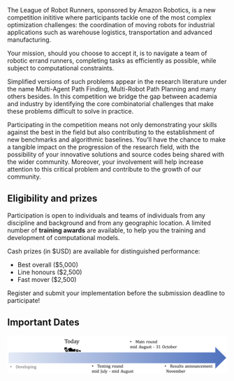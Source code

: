 The League of Robot Runners, sponsored by Amazon Robotics, is a new competition inititive where participants tackle one of the most complex optimization challenges: the coordination of moving robots for industrial applications such as warehouse logistics, transportation and advanced manufacturing.  

Your mission, should you choose to accept it, is to navigate a team of robotic errand runners, completing tasks as efficiently as possible, while subject to computational constraints. 

Simplified versions of such problems appear in the research literature under the name Multi-Agent Path Finding, Multi-Robot Path Planning and many others besides. In this competition we bridge the gap between academia and industry by identifying the core combinatorial challenges that make these problems difficult to solve in practice.

Participating in the competition means not only demonstrating your skills against the best in the field but also contributing to the establishment of new benchmarks and algorithmic baselines. You'll have the chance to make a tangible impact on the progression of the research field, with the possibility of your innovative solutions and source codes being shared with the wider community. Moreover, your involvement will help increase attention to this critical problem and contribute to the growth of our community. 


## Eligibility and prizes

Participation is open to individuals and teams of individuals from any discipline and background and from any geographic location. A limited number of **training awards** are available, to help you the training and development of computational models. 

Cash prizes (in $USD) are available for distinguished performance:

- Best overall ($5,000)
- Line honours ($2,500)
- Fast mover ($2,500)

Register and submit your implementation before the submission deadline to participate!


## Important Dates

![image](landing_page_resource/images/timeline.png)

